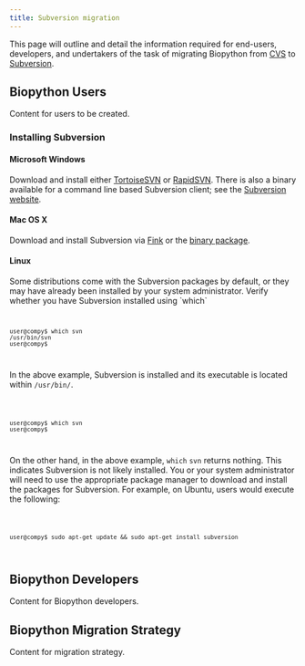 ```yaml
---
title: Subversion migration
---
```


This page will outline and detail the information required for
end-users, developers, and undertakers of the task of migrating
Biopython from [CVS](CVS "wikilink") to
[Subversion](Subversion "wikilink").

Biopython Users
---------------

Content for users to be created.

### Installing Subversion

#### Microsoft Windows

Download and install either
[TortoiseSVN](http://tortoisesvn.tigris.org/) or
[RapidSVN](http://www.rapidsvn.org/). There is also a binary available
for a command line based Subversion client; see the [Subversion
website](http://subversion.tigris.org/project_packages.html#binary-packages).

#### Mac OS X

Download and install Subversion via [Fink](http://fink.sourceforge.net/)
or the [binary
package](http://subversion.tigris.org/project_packages.html#binary-packages).

#### Linux

Some distributions come with the Subversion packages by default, or they
may have already been installed by your system administrator. Verify
whether you have Subversion installed using \`which\` <code>

    user@compy$ which svn
    /usr/bin/svn
    user@compy$ 

</code>

In the above example, Subversion is installed and its executable is
located within `/usr/bin/`.

<code>

    user@compy$ which svn
    user@compy$ 

</code>

On the other hand, in the above example, `which` `svn` returns nothing.
This indicates Subversion is not likely installed. You or your system
administrator will need to use the appropriate package manager to
download and install the packages for Subversion. For example, on
Ubuntu, users would execute the following:

<code>

    user@compy$ sudo apt-get update && sudo apt-get install subversion

</code>

Biopython Developers
--------------------

Content for Biopython developers.

Biopython Migration Strategy
----------------------------

Content for migration strategy.
